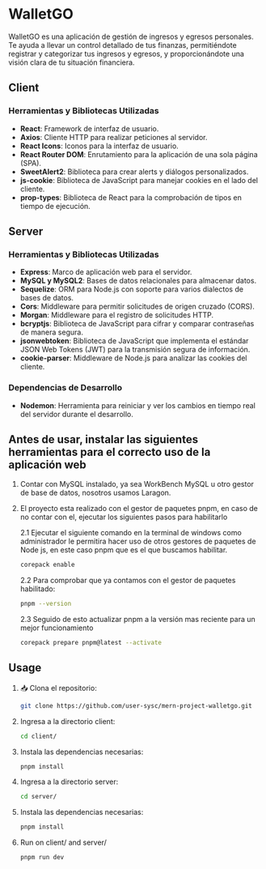 # WalletGO

WalletGO es una aplicación de gestión de ingresos y egresos personales. Te ayuda a llevar un control detallado de tus finanzas, permitiéndote registrar y categorizar tus ingresos y egresos, y proporcionándote una visión clara de tu situación financiera.

## Client

### Herramientas y Bibliotecas Utilizadas

- **React**: Framework de interfaz de usuario.
- **Axios**: Cliente HTTP para realizar peticiones al servidor.
- **React Icons**: Iconos para la interfaz de usuario.
- **React Router DOM**: Enrutamiento para la aplicación de una sola página (SPA).
- **SweetAlert2**: Biblioteca para crear alerts y diálogos personalizados.
- **js-cookie**: Biblioteca de JavaScript para manejar cookies en el lado del cliente.
- **prop-types**: Biblioteca de React para la comprobación de tipos en tiempo de ejecución.

## Server

### Herramientas y Bibliotecas Utilizadas

- **Express**: Marco de aplicación web para el servidor.
- **MySQL y MySQL2**: Bases de datos relacionales para almacenar datos.
- **Sequelize**: ORM para Node.js con soporte para varios dialectos de bases de datos.
- **Cors**: Middleware para permitir solicitudes de origen cruzado (CORS).
- **Morgan**: Middleware para el registro de solicitudes HTTP.
- **bcryptjs**: Biblioteca de JavaScript para cifrar y comparar contraseñas de manera segura.
- **jsonwebtoken**: Biblioteca de JavaScript que implementa el estándar JSON Web Tokens (JWT) para la transmisión segura de información.
- **cookie-parser**: Middleware de Node.js para analizar las cookies del cliente.

### Dependencias de Desarrollo

- **Nodemon**: Herramienta para reiniciar y ver los cambios en tiempo real del servidor durante el desarrollo.

## Antes de usar, instalar las siguientes herramientas para el correcto uso de la aplicación web

1. Contar con MySQL instalado, ya sea WorkBench MySQL u otro gestor de base de datos, nosotros usamos Laragon.
2. El proyecto esta realizado con el gestor de paquetes pnpm, en caso de no contar con el, ejecutar los siguientes pasos para habilitarlo

   2.1 Ejecutar el siguiente comando en la terminal de windows como administrador le permitira hacer uso de otros gestores de paquetes de Node js, en este caso pnpm que es el que buscamos habilitar.

   ```bash
   corepack enable
   ```

   2.2 Para comprobar que ya contamos con el gestor de paquetes habilitado:

   ```bash
   pnpm --version
   ```

   2.3 Seguido de esto actualizar pnpm a la versión mas reciente para un mejor funcionamiento

   ```bash
   corepack prepare pnpm@latest --activate
   ```

## Usage

1. 📥 Clona el repositorio:
   ```bash
   git clone https://github.com/user-sysc/mern-project-walletgo.git
   ```
2. Ingresa a la directorio client:
   ```bash
   cd client/
   ```
3. Instala las dependencias necesarias:
   ```bash
   pnpm install
   ```
4. Ingresa a la directorio server:
   ```bash
   cd server/
   ```
5. Instala las dependencias necesarias:
   ```bash
   pnpm install
   ```
6. Run on client/ and server/
   ```bash
   pnpm run dev
   ```
